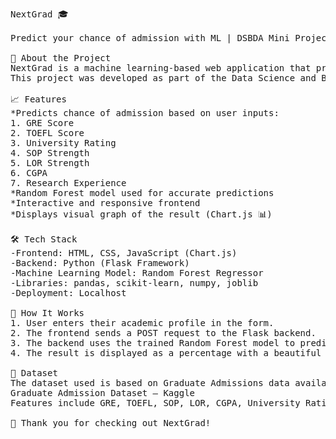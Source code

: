 <pre>NextGrad 🎓 <br>
Predict your chance of admission with ML | DSBDA Mini Project 2025

🚀 About the Project
NextGrad is a machine learning-based web application that predicts the probability (%) of a student's admission into a graduate school, based on various academic and research parameters.
This project was developed as part of the Data Science and Business Data Analytics (DSBDA) course mini-project.

📈 Features
*Predicts chance of admission based on user inputs:
1. GRE Score
2. TOEFL Score
3. University Rating
4. SOP Strength
5. LOR Strength
6. CGPA
7. Research Experience
*Random Forest model used for accurate predictions
*Interactive and responsive frontend
*Displays visual graph of the result (Chart.js 📊)

🛠️ Tech Stack
-Frontend: HTML, CSS, JavaScript (Chart.js)
-Backend: Python (Flask Framework)
-Machine Learning Model: Random Forest Regressor
-Libraries: pandas, scikit-learn, numpy, joblib
-Deployment: Localhost

🧠 How It Works
1. User enters their academic profile in the form.
2. The frontend sends a POST request to the Flask backend.
3. The backend uses the trained Random Forest model to predict the admission chance.
4. The result is displayed as a percentage with a beautiful progress graph.

📝 Dataset
The dataset used is based on Graduate Admissions data available publicly on Kaggle:
Graduate Admission Dataset – Kaggle
Features include GRE, TOEFL, SOP, LOR, CGPA, University Rating, and Research Experience.

🌟 Thank you for checking out NextGrad!
</pre>
